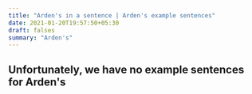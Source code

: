 ```yaml
---
title: "Arden's in a sentence | Arden's example sentences"
date: 2021-01-20T19:57:50+05:30
draft: falses
summary: "Arden's"
---
```

## Unfortunately, we have no example sentences for Arden's                 

